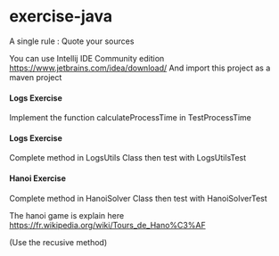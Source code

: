 # exercise-java

A single rule : Quote your sources

You can use Intellij IDE Community edition
https://www.jetbrains.com/idea/download/
And import this project as a maven project

#### Logs Exercise

Implement the function calculateProcessTime in TestProcessTime

#### Logs Exercise

Complete method in LogsUtils Class then test with LogsUtilsTest

#### Hanoi Exercise

Complete method in HanoiSolver Class then test with HanoiSolverTest

The hanoi game is explain here https://fr.wikipedia.org/wiki/Tours_de_Hano%C3%AF

(Use the recusive method)

